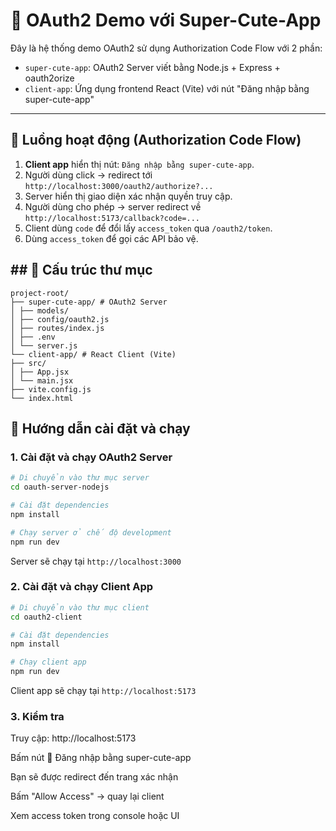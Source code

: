 # 🔐 OAuth2 Demo với Super-Cute-App

Đây là hệ thống demo OAuth2 sử dụng Authorization Code Flow với 2 phần:

- `super-cute-app`: OAuth2 Server viết bằng Node.js + Express + oauth2orize
- `client-app`: Ứng dụng frontend React (Vite) với nút "Đăng nhập bằng super-cute-app"

---

## 🧠 Luồng hoạt động (Authorization Code Flow)

1. **Client app** hiển thị nút: `Đăng nhập bằng super-cute-app`.
2. Người dùng click → redirect tới `http://localhost:3000/oauth2/authorize?...`
3. Server hiển thị giao diện xác nhận quyền truy cập.
4. Người dùng cho phép → server redirect về `http://localhost:5173/callback?code=...`
5. Client dùng `code` để đổi lấy `access_token` qua `/oauth2/token`.
6. Dùng `access_token` để gọi các API bảo vệ.

## ## 🧩 Cấu trúc thư mục

```
project-root/
├── super-cute-app/ # OAuth2 Server
│ ├── models/
│ ├── config/oauth2.js
│ ├── routes/index.js
│ ├── .env
│ └── server.js
└── client-app/ # React Client (Vite)
├── src/
│ ├── App.jsx
│ └── main.jsx
├── vite.config.js
└── index.html
```

## 🚀 Hướng dẫn cài đặt và chạy

### 1. Cài đặt và chạy OAuth2 Server

```bash
# Di chuyển vào thư mục server
cd oauth-server-nodejs

# Cài đặt dependencies
npm install

# Chạy server ở chế độ development
npm run dev
```

Server sẽ chạy tại `http://localhost:3000`

### 2. Cài đặt và chạy Client App

```bash
# Di chuyển vào thư mục client
cd oauth2-client

# Cài đặt dependencies
npm install

# Chạy client app
npm run dev
```

Client app sẽ chạy tại `http://localhost:5173`

### 3. Kiểm tra

Truy cập: http://localhost:5173

Bấm nút 🔐 Đăng nhập bằng super-cute-app

Bạn sẽ được redirect đến trang xác nhận

Bấm "Allow Access" → quay lại client

Xem access token trong console hoặc UI

